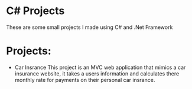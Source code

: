 # C# Projects

These are some small projects I made using C# and .Net Framework

# Projects:

- Car Insrance
This project is an MVC web application that mimics a car insurance website, it takes a users information and calculates there
monthly rate for payments on their personal car insrance.
